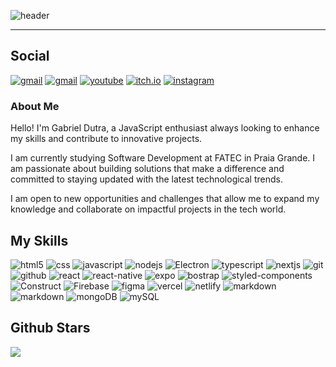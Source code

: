 ![header](https://github.com/user-attachments/assets/17e668c0-c7d1-4e99-8b31-e870a636f26f)

<hr>

## Social

<a href="https://www.linkedin.com/in/gabriel-amarante/"><img src="https://img.shields.io/badge/Gabriel Dutra-1A3953?style=for-the-badge&logo=linkedin&logoColor=white" alt="gmail"/></a>
<a href="mailto:gabrieldutraamarante@gmail.com"><img src="https://img.shields.io/badge/gabrieldutraamarante@gmail.com-1A3953?style=for-the-badge&logo=gmail&logoColor=white" alt="gmail"/></a>
<a href="https://www.youtube.com/@dutrinhadev"><img src="https://img.shields.io/badge/Dutrinha Dev-1A3953?style=for-the-badge&logo=youtube&logoColor=white" alt="youtube"/></a>
<a href="https://itch.io/profile/diuta"><img src="https://img.shields.io/badge/Diuta-1A3953?style=for-the-badge&logo=itch.io&logoColor=white" alt="itch.io"/></a>
<a href="https://www.instagram.com/odutra_dev/"><img src="https://img.shields.io/badge/odutra_dev-1A3953?style=for-the-badge&logo=instagram&logoColor=white" alt="instagram"/></a>

### About Me

Hello! I'm Gabriel Dutra, a JavaScript enthusiast always looking to enhance my skills and contribute to innovative projects.

I am currently studying Software Development at FATEC in Praia Grande. I am passionate about building solutions that make a difference and committed to staying updated with the latest technological trends.

I am open to new opportunities and challenges that allow me to expand my knowledge and collaborate on impactful projects in the tech world.

## My Skills

![html5](https://img.shields.io/badge/HTML5-1A3953?style=for-the-badge&logo=html5&logoColor=white)
![css](https://img.shields.io/badge/CSS3-1A3953?style=for-the-badge&logo=css3&logoColor=white)
![javascript](https://img.shields.io/badge/JavaScript-1A3953?style=for-the-badge&logo=javascript&logoColor=white)
![nodejs](https://img.shields.io/badge/Node.js-1A3953?style=for-the-badge&logo=node.js&logoColor=white)
![Electron](https://img.shields.io/badge/Electron-1A3953?style=for-the-badge&logo=electron&logoColor=white)
![typescript](https://img.shields.io/badge/TypeScript-1A3953?style=for-the-badge&logo=typescript&logoColor=white)
![nextjs](https://img.shields.io/badge/nextjs-1A3953?style=for-the-badge&logo=next.js&logoColor=white)
![git](https://img.shields.io/badge/Git-1A3953?style=for-the-badge&logo=git&logoColor=white)
![github](https://img.shields.io/badge/GitHub-1A3953?style=for-the-badge&logo=github&logoColor=white)
![react](https://img.shields.io/badge/React-1A3953?style=for-the-badge&logo=react&logoColor=white)
![react-native](https://img.shields.io/badge/React_Native-1A3953?style=for-the-badge&logo=react&logoColor=white)
![expo](https://img.shields.io/badge/Expo-1A3953?style=for-the-badge&logo=expo&logoColor=white)
![bostrap](https://img.shields.io/badge/Bootstrap-1A3953?style=for-the-badge&logo=bootstrap&logoColor=white)
![styled-components](https://img.shields.io/badge/styled--components-1A3953?style=for-the-badge&logo=styled-components&logoColor=white)
![Construct](https://img.shields.io/badge/construct-1A3953?style=for-the-badge&logo=construct3&logoColor=white)
![Firebase](https://img.shields.io/badge/Firebase-1A3953?style=for-the-badge&logo=firebase&logoColor=white)
![figma](https://img.shields.io/badge/figma-1A3953?style=for-the-badge&logo=figma&logoColor=white)
![vercel](https://img.shields.io/badge/vercel-1A3953?style=for-the-badge&logo=vercel&logoColor=white)
![netlify](https://img.shields.io/badge/netlify-1A3953?style=for-the-badge&logo=netlify&logoColor=white)
![markdown](https://img.shields.io/badge/markdown-1A3953?style=for-the-badge&logo=markdown&logoColor=white)
![markdown](https://img.shields.io/badge/tailwindcss-1A3953?style=for-the-badge&logo=tailwindcss&logoColor=white)
![mongoDB](https://img.shields.io/badge/mongoDB-1A3953?style=for-the-badge&logo=mongodb&logoColor=white)
![mySQL](https://img.shields.io/badge/mySQL-1A3953?style=for-the-badge&logo=mysql&logoColor=white)


## **Github Stars**
<a href="https://github.com/anuraghazra/github-readme-stats"><img align="center" src="https://github-readme-stats.vercel.app/api?username=odutra-dev&show_icons=true&theme=dracula" /></a>

